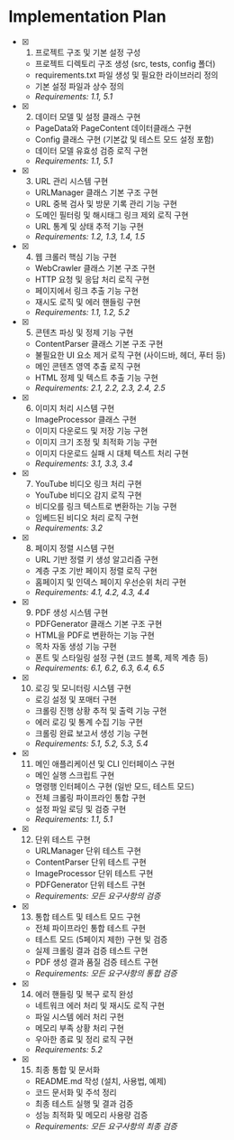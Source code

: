 # Implementation Plan

- [x] 1. 프로젝트 구조 및 기본 설정 구성
  - 프로젝트 디렉토리 구조 생성 (src, tests, config 폴더)
  - requirements.txt 파일 생성 및 필요한 라이브러리 정의
  - 기본 설정 파일과 상수 정의
  - _Requirements: 1.1, 5.1_

- [x] 2. 데이터 모델 및 설정 클래스 구현
  - PageData와 PageContent 데이터클래스 구현
  - Config 클래스 구현 (기본값 및 테스트 모드 설정 포함)
  - 데이터 모델 유효성 검증 로직 구현
  - _Requirements: 1.1, 5.1_

- [x] 3. URL 관리 시스템 구현
  - URLManager 클래스 기본 구조 구현
  - URL 중복 검사 및 방문 기록 관리 기능 구현
  - 도메인 필터링 및 해시태그 링크 제외 로직 구현
  - URL 통계 및 상태 추적 기능 구현
  - _Requirements: 1.2, 1.3, 1.4, 1.5_

- [x] 4. 웹 크롤러 핵심 기능 구현
  - WebCrawler 클래스 기본 구조 구현
  - HTTP 요청 및 응답 처리 로직 구현
  - 페이지에서 링크 추출 기능 구현
  - 재시도 로직 및 에러 핸들링 구현
  - _Requirements: 1.1, 1.2, 5.2_

- [x] 5. 콘텐츠 파싱 및 정제 기능 구현
  - ContentParser 클래스 기본 구조 구현
  - 불필요한 UI 요소 제거 로직 구현 (사이드바, 헤더, 푸터 등)
  - 메인 콘텐츠 영역 추출 로직 구현
  - HTML 정제 및 텍스트 추출 기능 구현
  - _Requirements: 2.1, 2.2, 2.3, 2.4, 2.5_

- [x] 6. 이미지 처리 시스템 구현
  - ImageProcessor 클래스 구현
  - 이미지 다운로드 및 저장 기능 구현
  - 이미지 크기 조정 및 최적화 기능 구현
  - 이미지 다운로드 실패 시 대체 텍스트 처리 구현
  - _Requirements: 3.1, 3.3, 3.4_

- [x] 7. YouTube 비디오 링크 처리 구현
  - YouTube 비디오 감지 로직 구현
  - 비디오를 링크 텍스트로 변환하는 기능 구현
  - 임베드된 비디오 처리 로직 구현
  - _Requirements: 3.2_

- [x] 8. 페이지 정렬 시스템 구현
  - URL 기반 정렬 키 생성 알고리즘 구현
  - 계층 구조 기반 페이지 정렬 로직 구현
  - 홈페이지 및 인덱스 페이지 우선순위 처리 구현
  - _Requirements: 4.1, 4.2, 4.3, 4.4_

- [x] 9. PDF 생성 시스템 구현
  - PDFGenerator 클래스 기본 구조 구현
  - HTML을 PDF로 변환하는 기능 구현
  - 목차 자동 생성 기능 구현
  - 폰트 및 스타일링 설정 구현 (코드 블록, 제목 계층 등)
  - _Requirements: 6.1, 6.2, 6.3, 6.4, 6.5_

- [x] 10. 로깅 및 모니터링 시스템 구현
  - 로깅 설정 및 포매터 구현
  - 크롤링 진행 상황 추적 및 출력 기능 구현
  - 에러 로깅 및 통계 수집 기능 구현
  - 크롤링 완료 보고서 생성 기능 구현
  - _Requirements: 5.1, 5.2, 5.3, 5.4_

- [x] 11. 메인 애플리케이션 및 CLI 인터페이스 구현
  - 메인 실행 스크립트 구현
  - 명령행 인터페이스 구현 (일반 모드, 테스트 모드)
  - 전체 크롤링 파이프라인 통합 구현
  - 설정 파일 로딩 및 검증 구현
  - _Requirements: 1.1, 5.1_

- [x] 12. 단위 테스트 구현
  - URLManager 단위 테스트 구현
  - ContentParser 단위 테스트 구현
  - ImageProcessor 단위 테스트 구현
  - PDFGenerator 단위 테스트 구현
  - _Requirements: 모든 요구사항의 검증_

- [x] 13. 통합 테스트 및 테스트 모드 구현
  - 전체 파이프라인 통합 테스트 구현
  - 테스트 모드 (5페이지 제한) 구현 및 검증
  - 실제 크롤링 결과 검증 테스트 구현
  - PDF 생성 결과 품질 검증 테스트 구현
  - _Requirements: 모든 요구사항의 통합 검증_

- [x] 14. 에러 핸들링 및 복구 로직 완성
  - 네트워크 에러 처리 및 재시도 로직 구현
  - 파일 시스템 에러 처리 구현
  - 메모리 부족 상황 처리 구현
  - 우아한 종료 및 정리 로직 구현
  - _Requirements: 5.2_

- [x] 15. 최종 통합 및 문서화
  - README.md 작성 (설치, 사용법, 예제)
  - 코드 문서화 및 주석 정리
  - 최종 테스트 실행 및 결과 검증
  - 성능 최적화 및 메모리 사용량 검증
  - _Requirements: 모든 요구사항의 최종 검증_